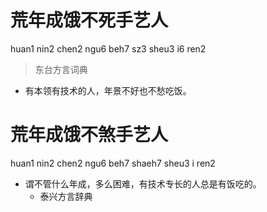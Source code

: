 # 荒年成饿不死手艺人
huan1 nin2 chen2 ngu6 beh7 sz3 sheu3 i6 ren2
> 东台方言词典
- 有本领有技术的人，年景不好也不愁吃饭。

# 荒年成饿不煞手艺人
huan1 nin2 chen2 ngu6 beh7 shaeh7 sheu3 i ren2
+ 谓不管什么年成，多么困难，有技术专长的人总是有饭吃的。
  * 泰兴方言辞典
